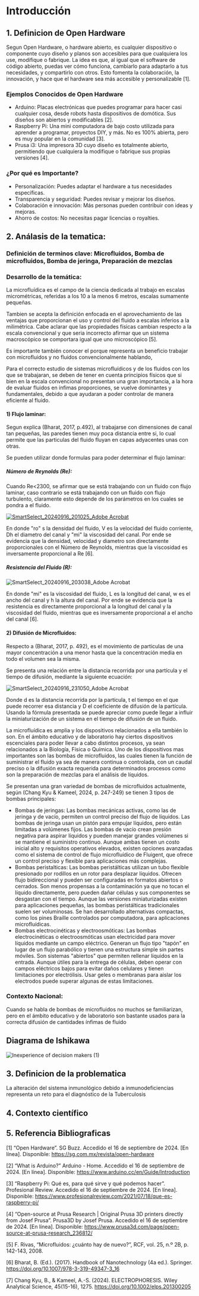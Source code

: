 # Introducción
## 1. Definicion de Open Hardware
Segun Open Hardware, o hardware abierto, es cualquier dispositivo o componente cuyo diseño y planos son accesibles para que cualquiera los use, modifique o fabrique. La idea es que, al igual que el software de código abierto, puedas ver cómo funciona, cambiarlo para adaptarlo a tus necesidades, y compartirlo con otros. Esto fomenta la colaboración, la innovación, y hace que el hardware sea más accesible y personalizable [1].
### Ejemplos Conocidos de Open Hardware
 - Arduino: Placas electrónicas que puedes programar para hacer casi cualquier cosa, desde robots hasta dispositivos de domótica. Sus diseños son abiertos y modificables [2].
 - Raspberry Pi: Una mini computadora de bajo costo utilizada para aprender a programar, proyectos DIY, y más. No es 100% abierta, pero es muy popular en la comunidad [3].
 - Prusa i3: Una impresora 3D cuyo diseño es totalmente abierto, permitiendo que cualquiera la modifique o fabrique sus propias versiones [4].
### ¿Por qué es Importante?
- Personalización: Puedes adaptar el hardware a tus necesidades específicas.
 - Transparencia y seguridad: Puedes revisar y mejorar los diseños.
 - Colaboración e innovación: Más personas pueden contribuir con ideas y mejoras.
 - Ahorro de costos: No necesitas pagar licencias o royalties.

 ## 2. Análasis de la tematica:

### Definición de terminos clave: Microfluidos, Bomba de microfluidos, Bomba de jeringa, Preparación de mezclas

### Desarrollo de la temática:

La microfluídica es el campo de la ciencia dedicada al trabajo en escalas micrométricas, referidas a los 10 a la menos 6 metros, escalas sumamente pequeñas.

Tambien se acepta la definición enfocada en el aprovechamiento de las ventajas que proporcionan el uso y control del fluido a escalas inferios a la milimétrica. Cabe aclarar que las propiedades físicas cambian respecto a la escala convencional y que seria incorrecto afirmar que un sistema macroscópico se comportara igual que uno microscópico [5].

Es importante también conocer el porque representa un beneficio trabajar con microfluidos y no fluidos convencionalmente hablando,

Para el correcto estudio de sistemas microfluídicos y de los fluidos con los que se trabajaran, se deben de tener en cuenta principios físicos que si bien en la escala convencional no presentan una gran importancia, a la hora de evaluar fluidos en ínfimas proporciones, se vuelve dominantes y fundamentales, debido a que ayudaran a poder controlar de manera eficiente al fluido.

#### 1) Flujo laminar:

Segun explica (Bharat, 2017, p.492), al trabajarse con dimensiones de canal tan pequeñas, las paredes tienen muy poca distancia entre si, lo cual permite que las particulas del fluido fluyan en capas adyacentes unas con otras.

Se pueden utilizar donde formulas para poder determinar el flujo laminar:

##### Número de Reynolds (Re):

Cuando Re<2300, se afirmar que se está trabajando con un fluido con flujo laminar, caso contrario se está trabajando con un fluido con flujo turbulento, claramente esto depende de los parámetros en los cuales se pondra a el fluido.

[
![SmartSelect_20240916_201025_Adobe Acrobat](https://github.com/user-attachments/assets/241a04ae-544d-46dc-9d83-00d1096c4f5c)
](url)

En donde "ro" s la densidad del fluido, V es la velocidad del fluido corriente, Dh el diametro del canal y "mi" la viscosidad del canal. Por ende se evidencia que la densidad, velocidad y diametro son directamente proporcionales con el Número de Reynolds, mientras que la viscosidad es inversamente proporcional a Re [6].

##### Resistencia del Fluido (R):

![SmartSelect_20240916_203038_Adobe Acrobat](https://github.com/user-attachments/assets/42f3ead6-4b82-44bb-be9e-ff62e38f186b)

En donde "mi" es la viscosidad del fluido, L es la longitud del canal, w es el ancho del canal y h la altura del canal. Por ende se evidencia que la resistencia es directamente proporcional a la longitud del canal y la viscosidad del fluido, mientras que es inversamente proporcional a el ancho del canal [6].

#### 2) Difusión de Microfluidos:

Respecto a (Bharat, 2017, p. 492), es el movimiento de particulas de una mayor concentración a una menor hasta que la concentración media en todo el volumen sea la misma.

Se presenta una relación entre la distancia recorrida por una partícula y el tiempo de difusión, mediante la siguiente ecuación:

![SmartSelect_20240916_231050_Adobe Acrobat](https://github.com/user-attachments/assets/6a8aefe7-fa9e-4783-8889-61b87d8ce00d)

Donde d es la distancia recorrida por la partícula, t el tiempo en el que puede recorrer esa distancia y D el coeficiente de difusión de la partícula. Usando la fórmula presentada se puede apreciar como puede llegar a influir la miniaturización de un sistema en el tiempo de difusión de un fluido.


La microfluídica es amplia y los dispositivos relacionados a ella también lo son. En el ámbito educativo y de laboratorio hay ciertos dispositivos escenciales para poder llevar a cabo distintos procesos, ya sean relacionados a la Biología, Física o Química. Uno de los dispositivos mas importantes son las bombas de microfluidos, las cuales tienen la función de suministrar el fluido ya sea de manera continua o controlada, con un caudal preciso o la difusión exacta requerida para determinados procesos como son la preparación de mezclas para el análisis de líquidos.

Se presentan una gran variedad de bombas de microfluidos actualmente, según (Chang Kyu & Kameel, 2024, p. 247-249) se tienen 3 tipos de bombas principales:

- Bombas de jeringas:
Las bombas mecánicas activas, como las de jeringa y de vacío, permiten un control preciso del flujo de líquidos. Las bombas de jeringa usan un pistón para empujar líquidos, pero están limitadas a volúmenes fijos. Las bombas de vacío crean presión negativa para aspirar líquidos y pueden manejar grandes volúmenes si se mantiene el suministro continuo. Aunque ambas tienen un costo inicial alto y requisitos operativos elevados, existen opciones avanzadas como el sistema de control de flujo microfluídico de Fluigent, que ofrece un control preciso y flexible para aplicaciones más complejas.
- Bombas peristalticas:
Las bombas peristálticas utilizan un tubo flexible presionado por rodillos en un rotor para desplazar líquidos. Ofrecen flujo bidireccional y pueden ser configuradas en formatos abiertos o cerrados. Son menos propensas a la contaminación ya que no tocan el líquido directamente, pero pueden dañar células y sus componentes se desgastan con el tiempo. Aunque las versiones miniaturizadas existen para aplicaciones pequeñas, las bombas peristálticas tradicionales suelen ser voluminosas. Se han desarrollado alternativas compactas, como los pines Braille controlados por computadora, para aplicaciones microfluídicas.
- Bombas electrocinéticas y electroosmóticas:
Las bombas electrocinéticas o electroosmóticas usan electricidad para mover líquidos mediante un campo eléctrico. Generan un flujo tipo "tapón" en lugar de un flujo parabólico y tienen una estructura simple sin partes móviles. Son sistemas "abiertos" que permiten rellenar líquidos en la entrada. Aunque útiles para la entrega de células, deben operar con campos eléctricos bajos para evitar daños celulares y tienen limitaciones por electrólisis. Usar geles o membranas para aislar los electrodos puede superar algunas de estas limitaciones.

### Contexto Nacional:

Cuando se habla de bombas de microfluidos no muchos se familiarizan, pero en el ámbito educativo y de laboratorio son bastante usados para la correcta difusión de cantidades ínfimas de fluido 

## Diagrama de Ishikawa
![Inexperience of decision makers (1)](https://github.com/user-attachments/assets/1b7dafea-8c6d-4358-9040-48e468b8287a)


## 3. Definicion de la problematica

La alteración del sistema inmunológico debido a inmunodeficiencias representa un reto para el diagnóstico de la Tuberculosis 


## 4. Contexto científico


## 5. Referencia Bibliograficas
[1] “Open Hardware”. SG Buzz. Accedido el 16 de septiembre de 2024. [En línea]. Disponible: https://sg.com.mx/revista/open-hardware

[2] “What is Arduino?” Arduino - Home. Accedido el 16 de septiembre de 2024. [En línea]. Disponible: https://www.arduino.cc/en/Guide/Introduction

[3] “Raspberry Pi: Qué es, para qué sirve y qué podemos hacer”. Profesional Review. Accedido el 16 de septiembre de 2024. [En línea]. Disponible: https://www.profesionalreview.com/2021/07/18/que-es-raspberry-pi/

[4] “Open-source at Prusa Research | Original Prusa 3D printers directly from Josef Prusa”. Prusa3D by Josef Prusa. Accedido el 16 de septiembre de 2024. [En línea]. Disponible: https://www.prusa3d.com/page/open-source-at-prusa-research_236812/

[5] F. Rivas, “Microfluidos: ¿cuánto hay de nuevo?”, RCF, vol. 25, n.º 2B, p. 142-143, 2008.

[6] Bharat, B. (Ed.). (2017). Handbook of Nanotechnology (4a ed.). Springer. https://doi.org/10.1007/978-3-319-49347-3_16

[7] Chang Kyu, B., & Kameel, A.-S. (2024). ELECTROPHORESIS. Wiley Analytical Science, 45(15-16), 1275. https://doi.org/10.1002/elps.201300205


